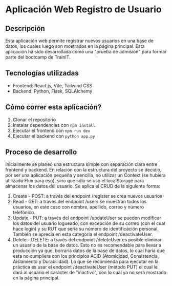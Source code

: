 # Aplicación Web Registro de Usuario

## Descripción

Esta aplicación web permite registrar nuevos usuarios en una base de datos, los cuales luego son mostrados en la página principal.
Esta aplicación ha sido desarrollada como una "prueba de admisión" para formar parte del bootcamp de TrainIT.

## Tecnologías utilizadas

- Frontend: React js, Vite, Tailwind CSS
- Backend: Python, Flask, SQLAlchemy

## Cómo correr esta aplicación?

1. Clonar el repositorio
2. Instalar dependencias con `npm install`
3. Ejecutar el frontend con `npm run dev`
4. Ejecutar el backend con `python app.py`

## Proceso de desarrollo

Inicialmente se planeó una estructura simple con separación clara entre frontend y backend.
En relación con la estructura del proyecto se decidió, por ser una aplicación pequeña y sencilla, no utilizar un Context (se hubiera utilizado Flux para eso), sino que sólo se usó el localStorage para almacenar los datos del usuario.
Se aplica el CRUD de la siguiente forma:

1. Create - POST: a través del endpoint /register se crea nuevos usuarios
2. Read - GET: a través del endpoint /users se muestran todos los usuarios, en este caso con nombre, apellido, correo y número telefónico.
3. Update - PUT: a través del endpoint /updateUser se pueden modificar los datos del usuario logueado, con excepción de su correo (con el cual hace login) y su RUT que sería su número de identificación personal. También se aprecia en esta categoría el endpoint /deactivateUser.
4. Delete - DELETE: a través del endpoint /deleteUser es posible eliminar un usuario de la base de datos. Esto no es recomendable para llevar a producción ya que, borraría datos de la base de datos, lo cual haría que esta no cumpliera con los principios ACID (Atomicidad, Consistencia, Aislamiento y Durabilidad). Lo que se recomienda para ejecutar en la práctica es usar el endpoint /deactivateUser (método PUT) el cual le dará al usuario el carácter de "inactivo", con lo cual ya no será mostrado en la página principal.
